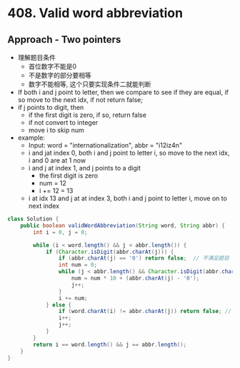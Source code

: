 # 408. Valid word abbreviation

## Approach - Two pointers
- 理解题目条件
    - 首位数字不能是0
    - 不是数字的部分要相等
    - 数字不能相等, 这个只要实现条件二就能判断
- If both i and j point to letter, then we compare to see if they are equal, if so move to the next idx, if not return false;
- if j points to digit, then 
    - if the first digit is zero, if so, return false
    - if not convert to integer
    - move i to skip num
- example:
    - Input: word = "internationalization", abbr = "i12iz4n"
    - i and jat index 0, both i and j point to letter i, so move to the next idx, i and 0 are at 1 now 
    - i and j at index 1, and j points to a digit
        - the first digit is zero
        - num = 12
        - i += 12 = 13
    - i at idx 13 and j at at index 3, both i and j point to letter i, move on to next index


```java
class Solution {
    public boolean validWordAbbreviation(String word, String abbr) {
        int i = 0, j = 0;

        while (i < word.length() && j < abbr.length()) {
            if (Character.isDigit(abbr.charAt(j))) {
                if (abbr.charAt(j) == '0') return false;  // 不满足题目
                int num = 0;
                while (j < abbr.length() && Character.isDigit(abbr.charAt(j))) {
                    num = num * 10 + (abbr.charAt(j) - '0');  
                    j++;
                }
                i += num;
            } else {
                if (word.charAt(i) != abbr.charAt(j)) return false; // 不满足题目条件
                i++;
                j++;
            }
        }
        return i == word.length() && j == abbr.length();
    }
}
```